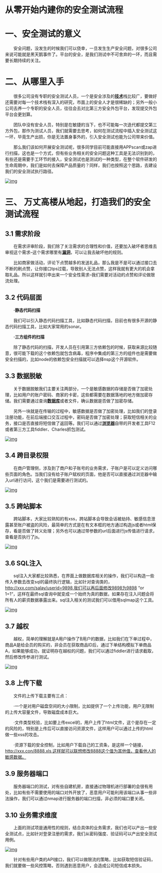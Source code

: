 # 从零开始内建你的安全测试流程

# **一、安全测试的意义**

　　安全问题，没发生的时候我们可以侥幸，一旦发生生产安全问题，对很多公司来说可能就是黑天鹅事件了。平台的安全，是我们测试中不可舍弃的一环，而且需要长期持续的关注。

# **二、从哪里入手**

　　很多公司没有专职的安全测试人员，一个是安全涉及的[**技术**](javascript:;)栈比较广，要做好还需要对每一个技术栈有深入的研究，市面上的安全人才是很稀缺的；另外一般小公司去养一个专职的安全人员，往往会去对比第三方安全外包平台，发现提交外包平台会更划算。

　　团队中没有安全人员，特别是在敏捷的当下，也不可能每一次迭代都提交第三方外包，那作为测试人员，我们就需要去思考，如何在测试流程中插入安全测试这一环，毕竟生产出损，你是无法置身事外的，引入安全测试也能为公司带来价值。

　　那么我们该如何开展安全测试呢，很多同学目前可能直接用APPscan或zap进行扫描，这也是一个方式，但有些业务相关的安全问题这种工具是无法识别到的，有些还是需要手工环节的接入，安全测试也是测试的一种类型，在整个软件研发的生命周期中，我们是如何去保障产品质量的？同样，我们也按照这个思路，去建设我们的安全测试执行路径。

[![img](http://www.51testing.com/attachments/2020/08/15326880_202008281412101LSvp.jpg)](http://www.51testing.com/batch.download.php?aid=115998)

# **三、 万丈高楼从地起，打造我们的安全测试流程**

## **3.1 需求阶段**

　　在需求评审阶段，我们除了关注需求的合理性和价值，还要加入破坏者思维去审视这个需求–这个需求哪里有[**漏洞**](javascript:;)，可以让我去破坏他的规则。

　　比如商家做活动，评论下点赞越多的发送礼品，那么我是不是可以通过接口去不断的刷点赞，让你接口tps过载，导致别人无法点赞，这样我就有更大的机会拿取礼品。所以这样就引申出来一个安全性需求–我们需要对活动的点赞和评论做限流处理。

## **3.2 代码层面**

　　**·静态代码扫描**

　　我们可以引入静态代码扫描工具，比如静态代码扫描，目前也有很多开源的静态代码扫描工具，比如大家常用的sonar。

　　**·三方组件的扫描**

　　除了静态代码的扫描，开发人员在引用第三方依赖包的时候，获取来源比较随意，很可能下载的这个依赖包就包含病毒，程序中集成的第三方的组件也是需要做安全扫描的，比如node的依赖包安全扫描就可以选择nsp这个开源软件。

## **3.3 数据脱敏**

　　关于数据脱敏我们主要关注两部分，一个是敏感数据的存储是否做了加密处理，比如用户的账户密码、商家的卡密，这些都需要在数据落地的地方做加密存储。我们需要通过查询[**数据库**](javascript:;)或者文件，确认数据是否做了加密存储。

　　另外一块就是在传输的过程中，敏感数据是否做了加密处理，比如我们的登录注册功能，在前后端接口交互过程中，密码是否做了加密处理；获取短信相关的业务，接口是否直接将短信做了返回等。我们可以通过[**浏览器**](javascript:;)自带的开发者工具F12或者第三方工具fiddler、Charles抓包测试。

[![img](http://www.51testing.com/attachments/2020/08/15326880_202008281412161Xkp8.png)](http://www.51testing.com/batch.download.php?aid=115999)

## **3.4 跨目录权限**

　　在商户管理侧，涉及到了商户和子账号的业务需求，子账户是可以定义访问哪些页面的角色。当我们没有给子账户赋权的页面，他是否可以直接通过浏览器中输入url进行访问，这个我们是需要进行测试的。

[![img](http://www.51testing.com/attachments/2020/08/15326880_202008281412221Aryr.png)](http://www.51testing.com/batch.download.php?aid=116000)

## **3.5 跨站脚本**

　　跨站脚本，大家比较熟知的有xss，跨站脚本会导致会话被劫持、敏感信息泄露甚至账户被盗的风险，最简单的方式是在有文本框的地方通过构造js或者html保存，看是否做了转义处理；另外也可以通过带参数的url后面进行js传值进行请求，查看是否执行了js。

[![img](http://www.51testing.com/attachments/2020/08/15326880_202008281413001aUBG.png)](http://www.51testing.com/batch.download.php?aid=116001)

## **3.6 SQL注入**

　　sql注入大家都比较熟悉，在界面上做数据库相关的操作，我们可以构造一些传入参数去改变sql的最终执行逻辑，比如针对查询类的，http://xxx.com/salay/userid=9898,我们可以再后面修改9898为9898 “or 1=1“，这样在最终sql查询中就变成一个始终为真的数据，如果存在注入问题会将所有人的薪资数据暴露出来。sql注入相关的测试我们可以借用sqlmap这个工具。

[![img](http://www.51testing.com/attachments/2020/08/15326880_202008281413002T8VU.png)](http://www.51testing.com/batch.download.php?aid=116002)

## **3.7 越权**

　　越权，简单的理解就是A用户操作了B用户的数据，比如我们在下单过程中，商品A是给会员的购买的，非会员在获取商品ID后，通过下单结构模拟下单商品A，如果能够成功，就证明存在越权的问题，我们可以通过fiddler进行请求截取，然后修改传参进行测试。

[![img](http://www.51testing.com/attachments/2020/08/15326880_202008281420281bn7z.jpg)](http://www.51testing.com/batch.download.php?aid=116005)

## **3.8 上传下载**

　　文件的上传下载主要有三点：

　　·一个是对用户磁盘空间的大小限制，比如提供了一个上传功能，用户无限制的上传大容量文件，导致磁盘成本巨大。

　　·文件类型校验，比如要上传excel的，用户上传了html文件，这个是存在一定的风险的，特别是上传后可以直接访问资源文件，这样用户可以通过上传的html做一些xss的攻击。

　　·资源下载的安全控制，比如用户下载自己的工资条，是这样一个链接，http://xxx.con/8888.xls,这样就可以联想修改8888这个值为其他值，查看他人的敏感数据。

## **3.9 服务器端口**

　　服务器端口的测试，对有些自建机房，直接通过物理机进行部署的会很有用处，比如有些不需要使用的端口对外开放了，恶意用户可能利用该端口从事一些非法操作，我们可以通过nmap进行服务器的端口扫描，非必须的端口要关闭。

## **3.10 业务需求维度**

　　上面的测试项是通用性的规则，结合具体的业务需求，我们也可以产出一些安全测试点，比如针对登录注册的需求，我们从密码强度、验证码可以产出安全测试用例。

[![img](http://www.51testing.com/attachments/2020/08/15326880_202008281413004cAuj.png)](http://www.51testing.com/batch.download.php?aid=116004)

　　针对有些用户类的API接口，我们可以做限流的策略，比如获取短信验证码，我们就要做一些风控策略，否则遇到恶意用户，会造成公司短信成本损失。

